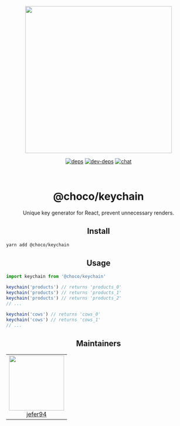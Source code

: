 <div align="center">
  <br>
  <br>

<a href="https://github.com/jefer94/algorithm">
    <img width="400"
      src="https://img.shields.io/badge/choco-keychain-green.svg?style=for-the-badge&colorA=21252b&colorB=568af2">
  </a>

[![deps][deps]][deps-url]
[![dev-deps][dev-deps]][dev-deps-url]
[![chat][chat]][chat-url]

  <br>
  <h1>@choco/keychain</h1>
  <p>
    Unique key generator for React, prevent unnecessary renders.
  </p>
</div>

<h2 align="center">Install</h2>

```bash
yarn add @choco/keychain
```

<h2 align="center">Usage</h2>

```javascript
import keychain from '@choco/keychain'

keychain('products') // returns 'products_0'
keychain('products') // returns 'products_1'
keychain('products') // returns 'products_2'
// ...

keychain('cows') // returns 'cows_0'
keychain('cows') // returns 'cows_1'
// ...
```

<h2 align="center">Maintainers</h2>

<table>
  <tbody>
    <tr>
      <td align="center" valign="top">
        <img width="150" height="150" src="https://github.com/jefer94.png?s=150">
        <br>
        <a href="https://github.com/jefer94">jefer94</a>
      </td>
     </tr>
  </tbody>
</table>

[deps]: https://david-dm.org/jefer94/algorithm.svg
[deps-url]: https://david-dm.org/jefer94/algorithm

[dev-deps]: https://david-dm.org/jefer94/algorithm/dev-status.svg
[dev-deps-url]: https://david-dm.org/jefer94/algorithm

[chat]: https://badges.gitter.im/jefer94/algorithm.svg
[chat-url]: https://gitter.im/jefer94/algorithm
